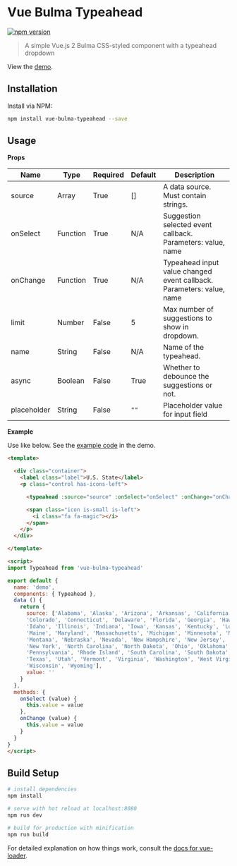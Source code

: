 # Vue Bulma Typeahead

[![npm version](https://badge.fury.io/js/vue-bulma-typeahead.svg)](https://badge.fury.io/js/vue-bulma-typeahead)

> A simple Vue.js 2 Bulma CSS-styled component with a typeahead dropdown

View the [demo](https://rosendin.github.io/vue-bulma-typeahead/).

## Installation

Install via NPM:

``` bash
npm install vue-bulma-typeahead --save
```

## Usage

**Props**

|Name|Type|Required|Default|Description|
|----|----|--------|-------|-----------|
|source|Array|True|[]|A data source. Must contain strings.|
|onSelect|Function|True|N/A|Suggestion selected event callback. Parameters: value, name|
|onChange|Function|True|N/A|Typeahead input value changed event callback. Parameters: value, name|
|limit|Number|False|5|Max number of suggestions to show in dropdown.|
|name|String|False|N/A|Name of the typeahead.|
|async|Boolean|False|True|Whether to debounce the suggestions or not.|
|placeholder|String|False|`""`|Placeholder value for input field|

**Example**

Use like below. See the [example code](https://github.com/roseware/vue-bulma-typeahead/blob/master/src/Demo.vue) in the demo.

``` html
<template>

  <div class="container">
    <label class="label">U.S. State</label>
    <p class="control has-icons-left">

      <typeahead :source="source" :onSelect="onSelect" :onChange="onChange" :limit="5"></typeahead>

      <span class="icon is-small is-left">
        <i class="fa fa-magic"></i>
      </span>
    </p>
  </div>

</template>

<script>
import Typeahead from 'vue-bulma-typeahead'

export default {
  name: 'demo',
  components: { Typeahead },
  data () {
    return {
      source: ['Alabama', 'Alaska', 'Arizona', 'Arkansas', 'California',
      'Colorado', 'Connecticut', 'Delaware', 'Florida', 'Georgia', 'Hawaii',
      'Idaho', 'Illinois', 'Indiana', 'Iowa', 'Kansas', 'Kentucky', 'Louisiana',
      'Maine', 'Maryland', 'Massachusetts', 'Michigan', 'Minnesota', 'Mississippi',
      'Montana', 'Nebraska', 'Nevada', 'New Hampshire', 'New Jersey', 'New Mexico',
      'New York', 'North Carolina', 'North Dakota', 'Ohio', 'Oklahoma', 'Oregon',
      'Pennsylvania', 'Rhode Island', 'South Carolina', 'South Dakota', 'Tennessee',
      'Texas', 'Utah', 'Vermont', 'Virginia', 'Washington', 'West Virginia',
      'Wisconsin', 'Wyoming'],
      value: ''
    }
  },
  methods: {
    onSelect (value) {
      this.value = value
    },
    onChange (value) {
      this.value = value
    }
  }
}
</script>
```

## Build Setup

``` bash
# install dependencies
npm install

# serve with hot reload at localhost:8080
npm run dev

# build for production with minification
npm run build
```

For detailed explanation on how things work, consult the [docs for vue-loader](http://vuejs.github.io/vue-loader).
